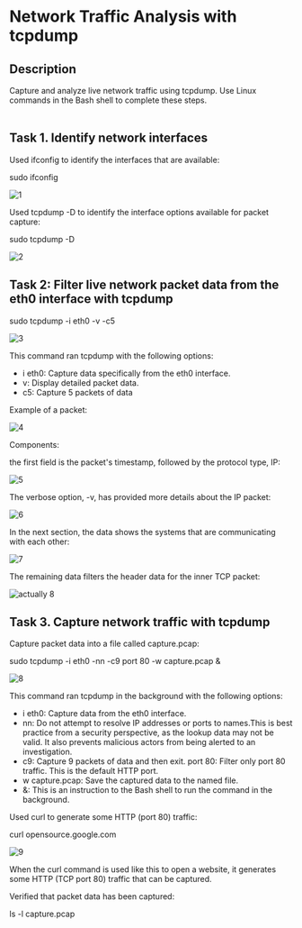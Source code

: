 <h1>Network Traffic Analysis with tcpdump</h1>

<h2>Description</h2>
Capture and analyze live network traffic using tcpdump. Use Linux commands in the Bash shell to complete these steps.
<br />
<br />
<h2>Task 1. Identify network interfaces</h2>

Used ifconfig to identify the interfaces that are available:

sudo ifconfig

![1](https://github.com/wilsonmantilla/tcpdump-traffic-analysis/assets/159208489/3fa04b9a-674e-4b2f-84b9-dfce18627747)

Used tcpdump -D to identify the interface options available for packet capture:

sudo tcpdump -D

![2](https://github.com/wilsonmantilla/tcpdump-traffic-analysis/assets/159208489/eaa1a632-37d1-464c-945c-f9ea58366c94)

<h2>Task 2:  Filter live network packet data from the eth0 interface with tcpdump</h2>

sudo tcpdump -i eth0 -v -c5

![3](https://github.com/wilsonmantilla/tcpdump-traffic-analysis/assets/159208489/c6152fdb-fec6-4d23-ad6a-bb6494ac8729)


This command ran tcpdump with the following options:
- i eth0: Capture data specifically from the eth0 interface.
- v: Display detailed packet data.
- c5: Capture 5 packets of data

Example of a packet:

![4](https://github.com/wilsonmantilla/tcpdump-traffic-analysis/assets/159208489/a09ae713-501f-4d6e-ab2d-1ce33f4d73c2)

Components:

the first field is the packet's timestamp, followed by the protocol type, IP:

![5](https://github.com/wilsonmantilla/tcpdump-traffic-analysis/assets/159208489/ae46c73c-ef59-4ee5-9376-9fa098116700)

The verbose option, -v, has provided more details about the IP packet:

![6](https://github.com/wilsonmantilla/tcpdump-traffic-analysis/assets/159208489/ef0b5650-93af-484a-ab45-90886939720d)

In the next section, the data shows the systems that are communicating with each other:

![7](https://github.com/wilsonmantilla/tcpdump-traffic-analysis/assets/159208489/ca1593be-1710-4cc2-bd93-8164faa5453e)

The remaining data filters the header data for the inner TCP packet:

![actually 8](https://github.com/wilsonmantilla/tcpdump-traffic-analysis/assets/159208489/21859cc6-05fc-4d8c-b17c-e6584da14773)

<h2>Task 3. Capture network traffic with tcpdump</h2>

Capture packet data into a file called capture.pcap:

sudo tcpdump -i eth0 -nn -c9 port 80 -w capture.pcap &

![8](https://github.com/wilsonmantilla/tcpdump-traffic-analysis/assets/159208489/10b15671-01aa-4b1e-afc3-8f82428c346d)

This command ran tcpdump in the background with the following options:
- i eth0: Capture data from the eth0 interface.
- nn: Do not attempt to resolve IP addresses or ports to names.This is best practice from a security perspective, as the lookup data may not be valid. It also prevents malicious actors from being alerted to an investigation.
- c9: Capture 9 packets of data and then exit.
port 80: Filter only port 80 traffic. This is the default HTTP port.
- w capture.pcap: Save the captured data to the named file.
- &: This is an instruction to the Bash shell to run the command in the background.

Used curl to generate some HTTP (port 80) traffic:

curl opensource.google.com

![9](https://github.com/wilsonmantilla/tcpdump-traffic-analysis/assets/159208489/92d8e746-624f-4824-908e-58181fe03867)

When the curl command is used like this to open a website, it generates some HTTP (TCP port 80) traffic that can be captured.

Verified that packet data has been captured:

ls -l capture.pcap

















